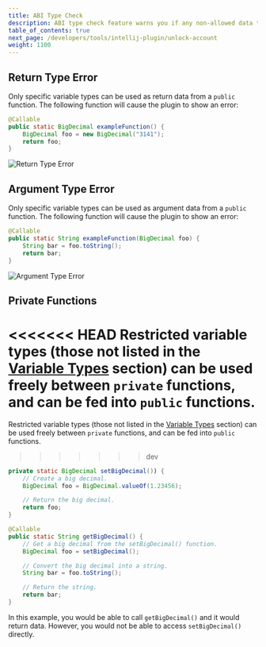 ```yaml
---
title: ABI Type Check
description: ABI type check feature warns you if any non-allowed data types are used as an input into a function, or a return value from a function. Certain types are blocked from being called from outside the contract to increase the security and consistency of the network.
table_of_contents: true
next_page: /developers/tools/intellij-plugin/unlock-account
weight: 1100
---
```


## Return Type Error

Only specific variable types can be used as return data from a `public` function. The following function will cause the plugin to show an error:

```java
@Callable
public static BigDecimal exampleFunction() {
    BigDecimal foo = new BigDecimal("3141");
    return foo;
}
```

![Return Type Error](https://raw.githubusercontent.com/aionnetwork/docs/master/developers/tools/intellij-plugin/images/return-type-error.png)

## Argument Type Error

Only specific variable types can be used as argument data from a `public` function. The following function will cause the plugin to show an error:

```java
@Callable
public static String exampleFunction(BigDecimal foo) {
    String bar = foo.toString();
    return bar;
}
```

![Argument Type Error](https://raw.githubusercontent.com/aionnetwork/docs/master/developers/tools/intellij-plugin/images/argument-type-error.png)

## Private Functions

<<<<<<< HEAD
Restricted variable types (those not listed in the [Variable Types](fundamentals-avm-concepts-abi-types) section) can be used freely between `private` functions, and can be fed into `public` functions.
=======
Restricted variable types (those not listed in the [Variable Types](/developers/fundamentals/aion-virtual-machine/abi-types) section) can be used freely between `private` functions, and can be fed into `public` functions.
>>>>>>> dev

```java
private static BigDecimal setBigDecimal()) {
    // Create a big decimal.
    BigDecimal foo = BigDecimal.valueOf(1.23456);

    // Return the big decimal.
    return foo;
}

@Callable
public static String getBigDecimal() {
    // Get a big decimal from the setBigDecimal() function.
    BigDecimal foo = setBigDecimal();

    // Convert the big decimal into a string.
    String bar = foo.toString();

    // Return the string.
    return bar;
}
```

In this example, you would be able to call `getBigDecimal()` and it would return data. However, you would not be able to access `setBigDecimal()` directly.
